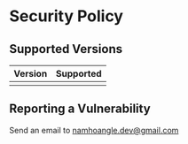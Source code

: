 # Security Policy

## Supported Versions

| Version | Supported |
| ------- | --------- |
|         |           |

## Reporting a Vulnerability

Send an email to namhoangle.dev@gmail.com

